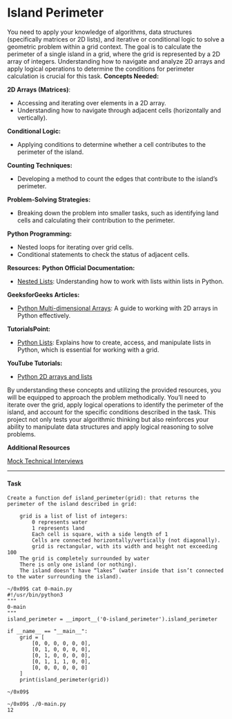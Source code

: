 # Island Perimeter 
You need to apply your knowledge of algorithms, data structures (specifically matrices or 2D lists), and iterative or conditional logic to solve a geometric problem within a grid context. The goal is to calculate the perimeter of a single island in a grid, where the grid is represented by a 2D array of integers. Understanding how to navigate and analyze 2D arrays and apply logical operations to determine the conditions for perimeter calculation is crucial for this task.
**Concepts Needed:**

**2D Arrays (Matrices)**:  
* Accessing and iterating over elements in a 2D array.
* Understanding how to navigate through adjacent cells (horizontally and vertically).

**Conditional Logic:**
* Applying conditions to determine whether a cell contributes to the perimeter of the island.

**Counting Techniques:**
* Developing a method to count the edges that contribute to the island’s perimeter.

**Problem-Solving Strategies:**
* Breaking down the problem into smaller tasks, such as identifying land cells and calculating their contribution to the perimeter.

**Python Programming:**
* Nested loops for iterating over grid cells.
* Conditional statements to check the status of adjacent cells.

**Resources:**
  **Python Official Documentation:**
  * [Nested Lists](https://docs.python.org/3/tutorial/datastructures.html#nested-list-comprehensions): Understanding how to work with lists within lists in Python.

**GeeksforGeeks Articles:**
* [Python Multi-dimensional Arrays](https://www.geeksforgeeks.org/python-using-2d-arrays-lists-the-right-way/): A guide to working with 2D arrays in Python effectively.

**TutorialsPoint:**
* [Python Lists](https://www.tutorialspoint.com/python/python_lists.htm): Explains how to create, access, and manipulate lists in Python, which is essential for working with a grid.

**YouTube Tutorials:**
* [Python 2D arrays and lists](https://www.youtube.com/watch?feature=shared&v=aNzepGawwCI)

By understanding these concepts and utilizing the provided resources, you will be equipped to approach the problem methodically. You’ll need to iterate over the grid, apply logical operations to identify the perimeter of the island, and account for the specific conditions described in the task. This project not only tests your algorithmic thinking but also reinforces your ability to manipulate data structures and apply logical reasoning to solve problems.

**Additional Resources**

[Mock Technical Interviews](https://www.youtube.com/watch?v=fFgEM6CMQc4)


------
#### Task
```
Create a function def island_perimeter(grid): that returns the perimeter of the island described in grid:

    grid is a list of list of integers:
        0 represents water
        1 represents land
        Each cell is square, with a side length of 1
        Cells are connected horizontally/vertically (not diagonally).
        grid is rectangular, with its width and height not exceeding 100
    The grid is completely surrounded by water
    There is only one island (or nothing).
    The island doesn’t have “lakes” (water inside that isn’t connected to the water surrounding the island).
```

```
~/0x09$ cat 0-main.py
#!/usr/bin/python3
"""
0-main
"""
island_perimeter = __import__('0-island_perimeter').island_perimeter

if __name__ == "__main__":
    grid = [
        [0, 0, 0, 0, 0, 0],
        [0, 1, 0, 0, 0, 0],
        [0, 1, 0, 0, 0, 0],
        [0, 1, 1, 1, 0, 0],
        [0, 0, 0, 0, 0, 0]
    ]
    print(island_perimeter(grid))

~/0x09$ 
```

```
~/0x09$ ./0-main.py 
12
```